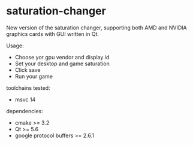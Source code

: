 # saturation-changer
New version of the saturation changer, supporting both AMD and NVIDIA graphics cards with GUI written in Qt.

Usage:
* Choose yor gpu vendor and display id
* Set your desktop and game saturation
* Click save
* Run your game 

toolchains tested:
* msvc 14

dependencies:
* cmake >= 3.2
* Qt >= 5.6
* google protocol buffers >= 2.6.1
